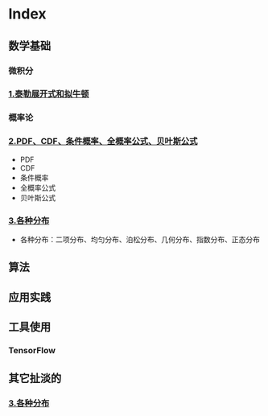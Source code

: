 # Index
## 数学基础
### 微积分
### [1.泰勒展开式和拟牛顿](https://github.com/bobkentt/Learning-machine-from-scratch-/blob/master/math-base/ch1/1.md)
### 概率论
### [2.PDF、CDF、条件概率、全概率公式、贝叶斯公式](https://github.com/bobkentt/Learning-machine-from-scratch-/blob/master/math-base/ch2/2.md)
* PDF
* CDF
* 条件概率
* 全概率公式
* 贝叶斯公式
### [3.各种分布](https://github.com/bobkentt/Learning-machine-from-scratch-/blob/master/math-base/ch2/3.md)
* 各种分布：二项分布、均匀分布、泊松分布、几何分布、指数分布、正态分布 

## 算法


## 应用实践



## 工具使用
### TensorFlow

## 其它扯淡的
### [3.各种分布](https://github.com/bobkentt/Learning-machine-from-scratch-/blob/master/other/major-task/major-task.md)
